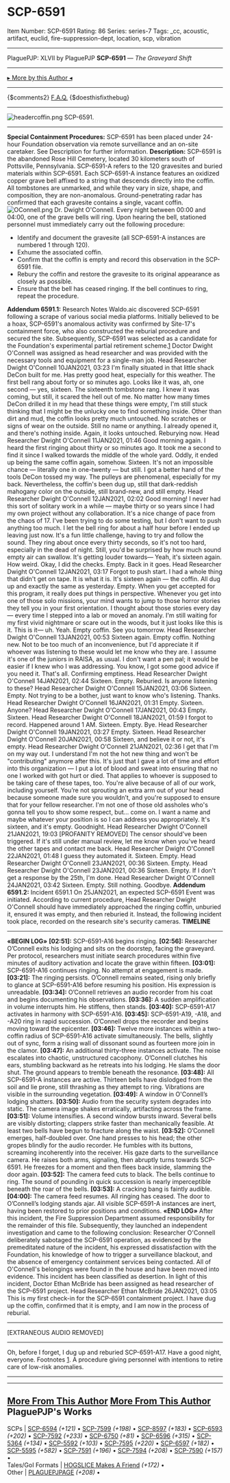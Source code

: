 # SCP-6591
Item Number: SCP-6591
Rating: 86
Series: series-7
Tags: _cc, acoustic, artifact, euclid, fire-suppression-dept, location, scp, vibration

---

PlaguePJP: XLVII
by PlaguePJP
**SCP-6591** — _The Graveyard Shift_
* * *
[▸ More by this Author ◂](http://www.scp-wiki.net/plaguepjp)
* * *
{$comments2}
[F.A.Q.](https://scp-wiki.wikidot.com/component:info-ayers)
{$doesthisfixthebug}
* * *
![headercoffin.png](https://scp-wiki.wdfiles.com/local--files/scp-6591/headercoffin.png)
SCP-6591.
* * *
**Special Containment Procedures:** SCP-6591 has been placed under 24-hour Foundation observation via remote surveillance and an on-site caretaker. See Description for further information.
**Description:** SCP-6591 is the abandoned Rose Hill Cemetery, located 30 kilometers south of Pottsville, Pennsylvania.
SCP-6591-A refers to the 120 gravesites and buried materials within SCP-6591. Each SCP-6591-A instance features an oxidized copper grave bell affixed to a string that descends directly into the coffin. All tombstones are unmarked, and while they vary in size, shape, and composition, they are non-anomalous. Ground-penetrating radar has confirmed that each gravesite contains a single, vacant coffin.
![OConnell.png](https://scp-wiki.wdfiles.com/local--files/scp-6591/OConnell.png)
Dr. Dwight O'Connell.
Every night between 00:00 and 04:00, one of the grave bells will ring. Upon hearing the bell, stationed personnel must immediately carry out the following procedure:
  * Identify and document the gravesite (all SCP-6591-A instances are numbered 1 through 120).
  * Exhume the associated coffin.
  * Confirm that the coffin is empty and record this observation in the SCP-6591 file.
  * Rebury the coffin and restore the gravesite to its original appearance as closely as possible.
  * Ensure that the bell has ceased ringing. If the bell continues to ring, repeat the procedure.

**Addendum 6591.1:** Research Notes
Waldo.aic discovered SCP-6591 following a scrape of various social media platforms. Initially believed to be a hoax, SCP-6591's anomalous activity was confirmed by Site-17's containment force, who also constructed the reburial procedure and secured the site. Subsequently, SCP-6591 was selected as a candidate for the Foundation's experimental partial retirement scheme.[1](javascript:;) Doctor Dwight O'Connell was assigned as head researcher and was provided with the necessary tools and equipment for a single-man job.
Head Researcher Dwight O'Connell
10JAN2021, 03:23
I'm finally situated in that little shack DeCon built for me. Has pretty good heat, especially for this weather.
The first bell rang about forty or so minutes ago. Looks like it was, ah, one second — yes, sixteen. The sixteenth tombstone rang. I knew it was coming, but still, it scared the hell out of me. No matter how many times DeCon drilled it in my head that these things were empty, I'm still stuck thinking that I might be the unlucky one to find something inside.
Other than dirt and mud, the coffin looks pretty much untouched. No scratches or signs of wear on the outside. Still no name or anything. I already opened it, and there's nothing inside. Again, it looks untouched. Reburying now.
Head Researcher Dwight O'Connell
11JAN2021, 01:46
Good morning again. I heard the first ringing about thirty or so minutes ago. It took me a second to find it since I walked towards the middle of the whole yard. Oddly, it ended up being the same coffin again, somehow. Sixteen. It's not an impossible chance — literally one in one-twenty — but still. I got a better hand of the tools DeCon tossed my way. The pulleys are phenomenal, especially for my back.
Nevertheless, the coffin's been dug up, still that dark-reddish mahogany color on the outside, still brand-new, and still empty.
Head Researcher Dwight O'Connell
12JAN2021, 02:02
Good morning!
I never had this sort of solitary work in a while — maybe thirty or so years since I had my own project without any collaboration. It's a nice change of pace from the chaos of 17. I've been trying to do some testing, but I don't want to push anything too much. I let the bell ring for about a half hour before I ended up leaving just now. It's a fun little challenge, having to try and follow the sound. They ring about once every thirty seconds, so it's not too hard, especially in the dead of night. Still, you'd be surprised by how much sound empty air can swallow.
It's getting louder towards— Yeah, it's sixteen again. How weird.
Okay, I did the checks. Empty. Back in it goes.
Head Researcher Dwight O'Connell
12JAN2021, 03:17
Forgot to push start. I had a whole thing that didn't get on tape. It is what it is. It's sixteen again — the coffin. All dug up and exactly the same as yesterday. Empty.
When you get accepted for this program, it really does put things in perspective. Whenever you get into one of those solo missions, your mind wants to jump to those horror stories they tell you in your first orientation. I thought about those stories every day — every time I stepped into a lab or moved an anomaly. I'm still waiting for my first vivid nightmare or scare out in the woods, but it just looks like this is it.
This is it— uh. Yeah. Empty coffin. See you tomorrow.
Head Researcher Dwight O'Connell
13JAN2021, 00:53
Sixteen again. Empty coffin. Nothing new.
Not to be too much of an inconvenience, but I'd appreciate it if whoever was listening to these would let me know who they are. I assume it's one of the juniors in RAISA, as usual. I don't want a pen pal; it would be easier if I knew who I was addressing. You know, I got some good advice if you need it.
That's all. Confirming emptiness.
Head Researcher Dwight O'Connell
14JAN2021, 02:44
Sixteen. Empty. Reburied.
Is anyone listening to these?
Head Researcher Dwight O'Connell
15JAN2021, 03:06
Sixteen. Empty.
Not trying to be a bother, just want to know who's listening. Thanks.
Head Researcher Dwight O'Connell
16JAN2021, 01:31
Empty. Sixteen.
Anyone?
Head Researcher Dwight O'Connell
17JAN2021, 00:43
Empty. Sixteen.
Head Researcher Dwight O'Connell
18JAN2021, 01:59
I forgot to record. Happened around 1 AM. Sixteen. Empty. Bye.
Head Researcher Dwight O'Connell
19JAN2021, 03:27
Empty. Sixteen.
Head Researcher Dwight O'Connell
20JAN2021, 00:58
Sixteen, and believe it or not, it's empty.
Head Researcher Dwight O'Connell
21JAN2021, 02:36
I get that I'm on my way out. I understand I'm not the hot new thing and won't be "contributing" anymore after this. It's just that I gave a lot of time and effort into this organization — I put a lot of blood and sweat into ensuring that no one I worked with got hurt or died. That applies to whoever is supposed to be taking care of these tapes, too.
You're alive because of all of our work, including yourself. You’re not sprouting an extra arm out of your head because someone made sure you wouldn’t, and you're supposed to ensure that for your fellow researcher. I'm not one of those old assholes who's gonna tell you to show some respect, but… come on. I want a name and maybe whatever your position is so I can address you appropriately.
It's sixteen, and it's empty. Goodnight.
Head Researcher Dwight O'Connell
21JAN2021, 19:03
[PROFANITY REMOVED]
The censor should've been triggered. If it's still under manual review, let me know when you've heard the other tapes and contact me back.
Head Researcher Dwight O'Connell
22JAN2021, 01:48
I guess they automated it.
Sixteen. Empty.
Head Researcher Dwight O'Connell
23JAN2021, 00:36
Sixteen. Empty.
Head Researcher Dwight O'Connell
23JAN2021, 00:36
Sixteen. Empty.
If I don't get a response by the 25th, I'm done.
Head Researcher Dwight O'Connell
24JAN2021, 03:42
Sixteen. Empty.
Still nothing. Goodbye.
**Addendum 6591.2:** Incident 6591.1
On 25JAN2021, an expected SCP-6591 Event was initiated. According to current procedure, Head Researcher Dwight O'Connell should have immediately approached the ringing coffin, unburied it, ensured it was empty, and then reburied it. Instead, the following incident took place, recorded on the research site's security cameras.
**TIMELINE**
* * *
**«BEGIN LOG»**
**[02:51]:** SCP-6591-A16 begins ringing.
**[02:56]:** Researcher O’Connell exits his lodging and sits on the doorstep, facing the graveyard. Per protocol, researchers must initiate search procedures within five minutes of auditory activation and locate the grave within fifteen.
**[03:01]:** SCP-6591-A16 continues ringing. No attempt at engagement is made.
**[03:21]:** The ringing persists. O’Connell remains seated, rising only briefly to glance at SCP-6591-A16 before resuming his position. His expression is unreadable.
**[03:34]:** O’Connell retrieves an audio recorder from his coat and begins documenting his observations.
**[03:36]:** A sudden amplification in volume interrupts him. He stiffens, then stands.
**[03:40]:** SCP-6591-A17 activates in harmony with SCP-6591-A16.
**[03:45]:** SCP-6591-A19, -A18, and -A20 ring in rapid succession. O’Connell drops the recorder and begins moving toward the epicenter.
**[03:46]:** Twelve more instances within a two-coffin radius of SCP-6591-A16 activate simultaneously. The bells, slightly out of sync, form a rising wall of dissonant sound as fourteen more join in the clamor.
**[03:47]:** An additional thirty-three instances activate. The noise escalates into chaotic, unstructured cacophony. O’Connell clutches his ears, stumbling backward as he retreats into his lodging. He slams the door shut. The ground appears to tremble beneath the resonance.
**[03:48]:** All SCP-6591-A instances are active. Thirteen bells have dislodged from the soil and lie prone, still thrashing as they attempt to ring. Vibrations are visible in the surrounding vegetation.
**[03:49]:** A window in O'Connell’s lodging shatters.
**[03:50]:** Audio from the security system degrades into static. The camera image shakes erratically, artifacting across the frame.
**[03:51]:** Volume intensifies. A second window bursts inward. Several bells are visibly distorting; clappers strike faster than mechanically feasible. At least two bells have begun to fracture along the waist.
**[03:52]:** O’Connell emerges, half-doubled over. One hand presses to his head; the other gropes blindly for the audio recorder. He fumbles with its buttons, screaming incoherently into the receiver. His gaze darts to the surveillance camera. He raises both arms, signaling, then abruptly turns towards SCP-6591. He freezes for a moment and then flees back inside, slamming the door again.
**[03:52]:** The camera feed cuts to black. The bells continue to ring. The sound of pounding in quick succession is nearly imperceptible beneath the roar of the bells.
**[03:53]:** A cracking bang is faintly audible.
**[04:00]:** The camera feed resumes. All ringing has ceased. The door to O’Connell’s lodging stands ajar. All visible SCP-6591-A instances are inert, having been restored to prior positions and conditions.
**«END LOG»**
After this incident, the Fire Suppression Department assumed responsibility for the remainder of this file. Subsequently, they launched an independent investigation and came to the following conclusion:
Researcher O'Connell deliberately sabotaged the SCP-6591 operation, as evidenced by the premeditated nature of the incident, his expressed dissatisfaction with the Foundation, his knowledge of how to trigger a surveillance blackout, and the absence of emergency containment services being contacted. All of O'Connell's belongings were found in the house and have been moved into evidence.
This incident has been classified as desertion.
In light of this incident, Doctor Ethan McBride has been assigned as head researcher of the SCP-6591 project.
Head Researcher Ethan McBride
26JAN2021, 03:05
This is my first check-in for the SCP-6591 containment project. I have dug up the coffin, confirmed that it is empty, and I am now in the process of reburial.
* * *
[EXTRANEOUS AUDIO REMOVED]
* * *
Oh, before I forget, I dug up and reburied SCP-6591-A17. Have a good night, everyone.
Footnotes
[1](javascript:;). A procedure giving personnel with intentions to retire care of low-risk anomalies.
* * *
* * *
[More From This Author](javascript:;)
[More From This Author](javascript:;)
PlaguePJP's Works  
---  
SCPs |  [SCP-6594](/scp-6594) _(+121)_ • [SCP-7599](/scp-7599) _(+198)_ • [SCP-8597](/scp-8597) _(+183)_ • [SCP-6593](/scp-6593) _(+202)_ • [SCP-7592](/scp-7592) _(+233)_ • [SCP-6750](/scp-6750) _(+81)_ • [SCP-6596](/scp-6596) _(+315)_ • [SCP-5364](/scp-5364) _(+134)_ • [SCP-5592](/scp-5592) _(+103)_ • [SCP-7595](/scp-7595) _(+220)_ • [SCP-6597](/scp-6597) _(+182)_ • [SCP-5595](/scp-5595) _(+582)_ • [SCP-7591](/scp-7591) _(+196)_ • [SCP-7594](/scp-7594) _(+208)_ • [SCP-7590](/scp-7590) _(+157)_ •  
Tales/GoI Formats |  [HOGSLICE Makes A Friend](/hogslice-makes-a-friend) _(+172)_ •  
Other |  [PLAGUEPJPAGE](/plaguepjp) _(+208)_ •